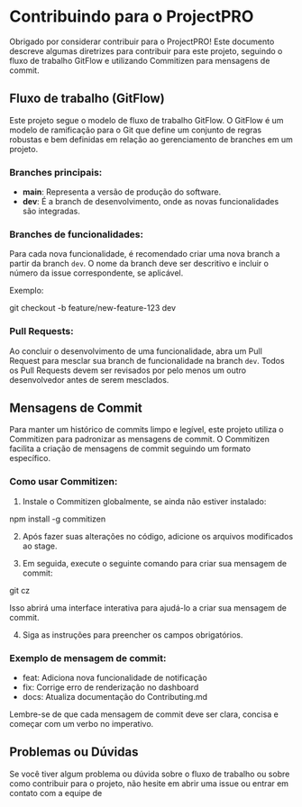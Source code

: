 # Contribuindo para o ProjectPRO

Obrigado por considerar contribuir para o ProjectPRO! Este documento descreve algumas diretrizes para contribuir para este projeto, seguindo o fluxo de trabalho GitFlow e utilizando Commitizen para mensagens de commit.

## Fluxo de trabalho (GitFlow)

Este projeto segue o modelo de fluxo de trabalho GitFlow. O GitFlow é um modelo de ramificação para o Git que define um conjunto de regras robustas e bem definidas em relação ao gerenciamento de branches em um projeto.

### Branches principais:

- **main**: Representa a versão de produção do software.
- **dev**: É a branch de desenvolvimento, onde as novas funcionalidades são integradas.

### Branches de funcionalidades:

Para cada nova funcionalidade, é recomendado criar uma nova branch a partir da branch `dev`. O nome da branch deve ser descritivo e incluir o número da issue correspondente, se aplicável.

Exemplo:

git checkout -b feature/new-feature-123 dev

### Pull Requests:

Ao concluir o desenvolvimento de uma funcionalidade, abra um Pull Request para mesclar sua branch de funcionalidade na branch `dev`. Todos os Pull Requests devem ser revisados por pelo menos um outro desenvolvedor antes de serem mesclados.

## Mensagens de Commit

Para manter um histórico de commits limpo e legível, este projeto utiliza o Commitizen para padronizar as mensagens de commit. O Commitizen facilita a criação de mensagens de commit seguindo um formato específico.

### Como usar Commitizen:

1. Instale o Commitizen globalmente, se ainda não estiver instalado:

npm install -g commitizen

2. Após fazer suas alterações no código, adicione os arquivos modificados ao stage.
   
3. Em seguida, execute o seguinte comando para criar sua mensagem de commit:

git cz

Isso abrirá uma interface interativa para ajudá-lo a criar sua mensagem de commit.

4. Siga as instruções para preencher os campos obrigatórios.

### Exemplo de mensagem de commit:

- feat: Adiciona nova funcionalidade de notificação
- fix: Corrige erro de renderização no dashboard
- docs: Atualiza documentação do Contributing.md

Lembre-se de que cada mensagem de commit deve ser clara, concisa e começar com um verbo no imperativo.

## Problemas ou Dúvidas

Se você tiver algum problema ou dúvida sobre o fluxo de trabalho ou sobre como contribuir para o projeto, não hesite em abrir uma issue ou entrar em contato com a equipe de

